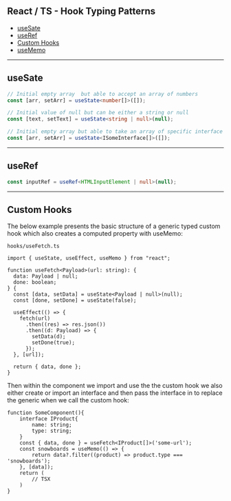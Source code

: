 ## React / TS - Hook Typing Patterns

- [useSate](#useState)
- [useRef](#useRef)
- [Custom Hooks](#Custom-Hooks)
- [useMemo](#useMemo)

---

## useSate

```ts
// Initial empty array  but able to accept an array of numbers
const [arr, setArr] = useState<number[]>([]);

// Initial value of null but can be either a string or null
const [text, setText] = useState<string | null>(null);

// Initial empty array but able to take an array of specific interface or type
const [arr, setArr] = useState<ISomeInterface[]>([]);
```

---

## useRef

```ts
const inputRef = useRef<HTMLInputElement | null>(null);
```

---

## Custom Hooks

The below example presents the basic structure of a generic typed custom hook which also creates a computed property with useMemo:

`hooks/useFetch.ts`

```tsx
import { useState, useEffect, useMemo } from "react";

function useFetch<Payload>(url: string): {
  data: Payload | null;
  done: boolean;
} {
  const [data, setData] = useState<Payload | null>(null);
  const [done, setDone] = useState(false);

  useEffect(() => {
    fetch(url)
      .then((res) => res.json())
      .then((d: Payload) => {
        setData(d);
        setDone(true);
      });
  }, [url]);

  return { data, done };
}
```

Then within the component we import and use the the custom hook we also either create or import an interface and then pass the interface in to replace the generic when we call the custom hook:

```tsx
function SomeComponent(){
    interface IProduct{
        name: string;
        type: string;
    }
    const { data, done } = useFetch<IProduct[]>('some-url');
    const snowboards = useMemo(() => {
        return data?.filter((product) => product.type === 'snowboards');
    }, [data]);
    return (
        // TSX
    )
}
```
